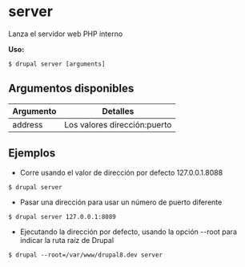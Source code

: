 # server
Lanza el servidor web PHP interno

**Uso:**
```
$ drupal server [arguments]
```

## Argumentos disponibles
Argumento | Detalles
---------|-------------
address | Los valores dirección:puerto

## Ejemplos
* Corre usando el valor de dirección por defecto 127.0.0.1.8088
```
$ drupal server
```
* Pasar una dirección para usar un número de puerto diferente
```
$ drupal server 127.0.0.1:8089
```
* Ejecutando la dirección por defecto, usando la opción --root para indicar la ruta raíz de Drupal
```
$ drupal --root=/var/www/drupal8.dev server
```
